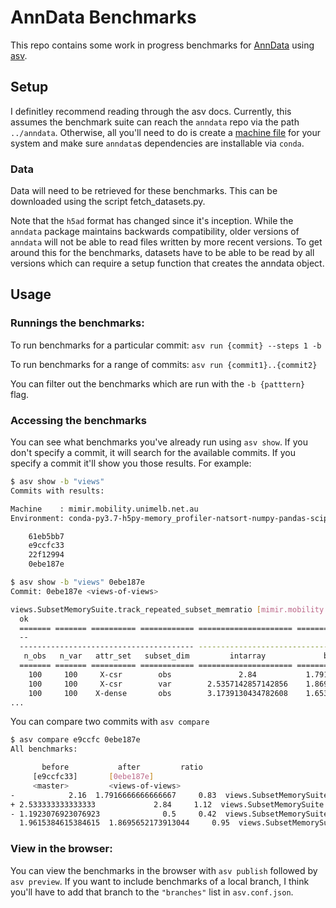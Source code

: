 # AnnData Benchmarks

This repo contains some work in progress benchmarks for [AnnData](https://github.com/theislab/anndata) using [asv](https://asv.readthedocs.io).

## Setup

I definitley recommend reading through the asv docs. Currently, this assumes the benchmark suite can reach the `anndata` repo via the path `../anndata`. Otherwise, all you'll need to do is create a [machine file](https://asv.readthedocs.io/en/stable/commands.html#asv-machine) for your system and make sure `anndata`s dependencies are installable via `conda`.

### Data

Data will need to be retrieved for these benchmarks. This can be downloaded using the script fetch_datasets.py.

Note that the `h5ad` format has changed since it's inception. While the `anndata` package maintains backwards compatibility, older versions of `anndata` will not be able to read files written by more recent versions. To get around this for the benchmarks, datasets have to be able to be read by all versions which can require a setup function that creates the anndata object.

## Usage

### Runnings the benchmarks:

To run benchmarks for a particular commit: `asv run {commit} --steps 1 -b`

To run benchmarks for a range of commits: `asv run {commit1}..{commit2}`

You can filter out the benchmarks which are run with the `-b {patttern}` flag.

### Accessing the benchmarks

You can see what benchmarks you've already run using `asv show`. If you don't specify a commit, it will search for the available commits. If you specify a commit it'll show you those results. For example:

```bash
$ asv show -b "views"
Commits with results:

Machine    : mimir.mobility.unimelb.net.au
Environment: conda-py3.7-h5py-memory_profiler-natsort-numpy-pandas-scipy

    61eb5bb7
    e9ccfc33
    22f12994
    0ebe187e
```

```bash
$ asv show -b "views" 0ebe187e
Commit: 0ebe187e <views-of-views>

views.SubsetMemorySuite.track_repeated_subset_memratio [mimir.mobility.unimelb.net.au/conda-py3.7-h5py-memory_profiler-natsort-numpy-pandas-scipy]
  ok
  ======= ======= ========== ============ ===================== ====================== ======================
  --                                                                   index_kind
  --------------------------------------- -------------------------------------------------------------------
   n_obs   n_var   attr_set   subset_dim         intarray             boolarray                slice
  ======= ======= ========== ============ ===================== ====================== ======================
    100     100     X-csr        obs               2.84           1.7916666666666667            0.5
    100     100     X-csr        var        2.5357142857142856    1.8695652173913044     0.5652173913043478
    100     100    X-dense       obs        3.1739130434782608    1.6538461538461537            0.6
...
```

You can compare two commits with `asv compare`

```bash
$ asv compare e9ccfc 0ebe187e
All benchmarks:

       before           after         ratio
     [e9ccfc33]       [0ebe187e]
     <master>         <views-of-views>
-            2.16  1.7916666666666667     0.83  views.SubsetMemorySuite.track_repeated_subset_memratio(100, 100, 'X-csr', 'obs', 'boolarray')
+ 2.533333333333333             2.84     1.12  views.SubsetMemorySuite.track_repeated_subset_memratio(100, 100, 'X-csr', 'obs', 'intarray')
- 1.1923076923076923              0.5     0.42  views.SubsetMemorySuite.track_repeated_subset_memratio(100, 100, 'X-csr', 'obs', 'slice')
  1.9615384615384615  1.8695652173913044     0.95  views.SubsetMemorySuite.track_repeated_subset_memratio(100, 100, 'X-csr', 'var', 'boolarray')
```

### View in the browser:

You can view the benchmarks in the browser with `asv publish` followed by `asv preview`. If you want to include benchmarks of a local branch, I think you'll have to add that branch to the `"branches"` list in `asv.conf.json`.
